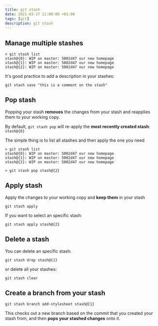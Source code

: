 ```yaml
---
title: git stash
date: 2021-03-17 11:00:00 +01:00
tags: [git]
description: git stash
---
```


## Manage multiple stashes

```
> git stash list
stash@{0}: WIP on master: 5002d47 our new homepage
stash@{1}: WIP on master: 5002d47 our new homepage
stash@{2}: WIP on master: 5002d47 our new homepage
```

It's good practice to add a description in your stashes:

```
git stash save "this is a comment on the stash"
```

## Pop stash

Popping your stash **removes** the changes from your stash and reapplies them to your working copy.

By default, `git stash pop` will re-apply the **most recently created stash**: `stash@{0}`

The simple thing is to list all stashes and then apply the one you need

```
> git stash list
stash@{0}: WIP on master: 5002d47 our new homepage
stash@{1}: WIP on master: 5002d47 our new homepage
stash@{2}: WIP on master: 5002d47 our new homepage

> git stash pop stash@{2}
```

## Apply stash

Apply the changes to your working copy and **keep them** in your stash

```
git stash apply
```

If you want to select an specific stash:

```
git stash apply stash@{2}
```

## Delete a stash

You can delete an specific stash:
```
git stash drop stash@{1}
```

or delete all your stashes:
```
git stash clear
```

## Create a branch from your stash

```
git stash branch add-stylesheet stash@{1}
```

This checks out a new branch based on the commit that you created your stash from, and then **pops your stashed changes** onto it.
